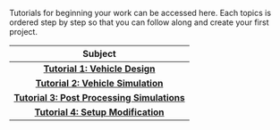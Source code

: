 Tutorials for beginning your work can be accessed here.  Each topics is ordered step by step so that you can follow along and create your first project.

|Subject
|:-:
|__[Tutorial 1: Vehicle Design](Tutorial_1_Vehicle_Design/1_Tutorial_1.md)__
|__[Tutorial 2: Vehicle Simulation](Tutorial_2_Vehicle_Simulation/1_Tutorial_2.md)__
|__[Tutorial 3: Post Processing Simulations](Tutorial_3_Post_Processing_Simulations/1_Tutorial_3.md)__
|__[Tutorial 4: Setup Modification](Tutorial_4_Modifying_Vehicle_Setup/1_Tutorial_4.md)__
